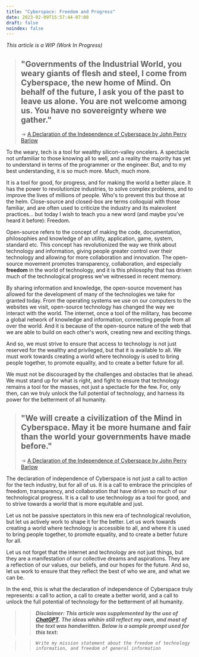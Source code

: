 ```yaml
---
title: "Cyberspace: Freedom and Progress"
date: 2023-02-09T15:57:44-07:00
draft: false
noindex: false
---
```


*This article is a WIP (Work In Progress)*

> ## "Governments of the Industrial World, you weary giants of flesh and steel, I come from Cyberspace, the new home of Mind. On behalf of the future, I ask you of the past to leave us alone. You are not welcome among us. You have no sovereignty where we gather."
> -> [A Declaration of the Independence of Cyberspace by John Perry Barlow](https://www.eff.org/cyberspace-independence)

To the weary, tech is a tool for wealthy silicon-valley oncelers. A spectacle not unfamiliar to those knowing all to well, and a reality the majority has yet to understand in terms of the programmer or the engineer. But, and to my best understanding, it is so much more. Much, much more.

It is a tool for good, for progress, and for making the world a better place. It has the power to revolutionize industries, to solve complex problems, and to improve the lives of millions of people. Who's to prevent this but those at the helm. Close-source and closed-box are terms colloquial with those familiar, and are often used to criticize the industry and its malevolent practices... but today I wish to teach you a new word (and maybe you've heard it before): Freedom.

Open-source refers to the concept of making the code, documentation, philosophies and knowledge of an utility, application, game, system, standard etc. This concept has revolutionized the way we think about technology and information, giving people greater control over their technology and allowing for more collaboration and innovation. The open-source movement promotes transparency, collaboration, and especially **freedom** in the world of technology, and it is this philosophy that has driven much of the technological progress we've witnessed in recent memory.

By sharing information and knowledge, the open-source movement has allowed for the development of many of the technologies we take for granted today. From the operating systems we use on our computers to the websites we visit, open-source technology has changed the way we interact with the world. The internet, once a tool of the military, has become a global network of knowledge and information, connecting people from all over the world. And it is because of the open-source nature of the web that we are able to build on each other's work, creating new and exciting things.

And so, we must strive to ensure that access to technology is not just reserved for the wealthy and privileged, but that it is available to all. We must work towards creating a world where technology is used to bring people together, to promote equality, and to create a better future for all.

We must not be discouraged by the challenges and obstacles that lie ahead. We must stand up for what is right, and fight to ensure that technology remains a tool for the masses, not just a spectacle for the few. For, only then, can we truly unlock the full potential of technology, and harness its power for the betterment of all humanity.

> ## "We will create a civilization of the Mind in Cyberspace. May it be more humane and fair than the world your governments have made before."
> -> [A Declaration of the Independence of Cyberspace by John Perry Barlow](https://www.eff.org/cyberspace-independence)

The declaration of independence of Cyberspace is not just a call to action for the tech industry, but for all of us. It is a call to embrace the principles of freedom, transparency, and collaboration that have driven so much of our technological progress. It is a call to use technology as a tool for good, and to strive towards a world that is more equitable and just.

Let us not be passive spectators in this new era of technological revolution, but let us actively work to shape it for the better. Let us work towards creating a world where technology is accessible to all, and where it is used to bring people together, to promote equality, and to create a better future for all.

Let us not forget that the internet and technology are not just things, but they are a manifestation of our collective dreams and aspirations. They are a reflection of our values, our beliefs, and our hopes for the future. And so, let us work to ensure that they reflect the best of who we are, and what we can be.

In the end, this is what the declaration of independence of Cyberspace truly represents: a call to action, a call to create a better world, and a call to unlock the full potential of technology for the betterment of all humanity.

>> ***Disclaimer: This article was supplemented by the use of [ChatGPT](https://chat.openai.com/chat). The ideas whihin still reflect my own, and most of the text was handwritten. Below is a sample prompt used for this text:***

>> *`
Write my mission statement about the freedom of technology information, and freedom of general information
`*